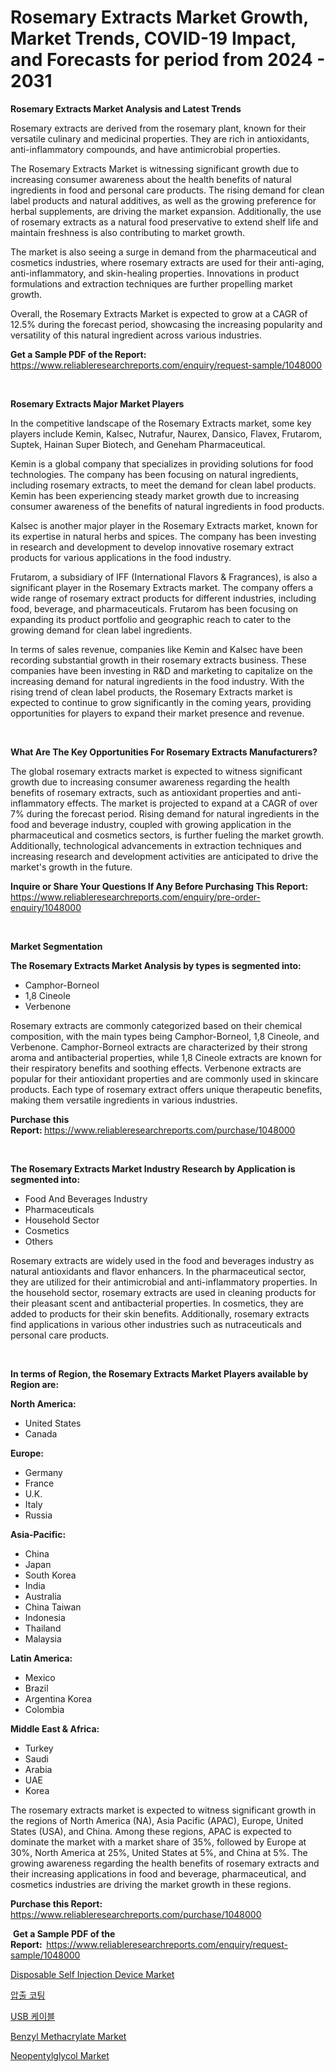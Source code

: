 <p><h1>Rosemary Extracts Market Growth, Market Trends, COVID-19 Impact, and Forecasts for period from 2024 - 2031</h1></p><p><strong>Rosemary Extracts Market Analysis and Latest Trends</strong></p>
<p><p>Rosemary extracts are derived from the rosemary plant, known for their versatile culinary and medicinal properties. They are rich in antioxidants, anti-inflammatory compounds, and have antimicrobial properties.</p><p>The Rosemary Extracts Market is witnessing significant growth due to increasing consumer awareness about the health benefits of natural ingredients in food and personal care products. The rising demand for clean label products and natural additives, as well as the growing preference for herbal supplements, are driving the market expansion. Additionally, the use of rosemary extracts as a natural food preservative to extend shelf life and maintain freshness is also contributing to market growth.</p><p>The market is also seeing a surge in demand from the pharmaceutical and cosmetics industries, where rosemary extracts are used for their anti-aging, anti-inflammatory, and skin-healing properties. Innovations in product formulations and extraction techniques are further propelling market growth.</p><p>Overall, the Rosemary Extracts Market is expected to grow at a CAGR of 12.5% during the forecast period, showcasing the increasing popularity and versatility of this natural ingredient across various industries.</p></p>
<p><strong>Get a Sample PDF of the Report:&nbsp;</strong> <a href="https://www.reliableresearchreports.com/enquiry/request-sample/1048000">https://www.reliableresearchreports.com/enquiry/request-sample/1048000</a></p>
<p>&nbsp;</p>
<p><strong>Rosemary Extracts Major Market Players</strong></p>
<p><p>In the competitive landscape of the Rosemary Extracts market, some key players include Kemin, Kalsec, Nutrafur, Naurex, Dansico, Flavex, Frutarom, Suptek, Hainan Super Biotech, and Geneham Pharmaceutical.</p><p>Kemin is a global company that specializes in providing solutions for food technologies. The company has been focusing on natural ingredients, including rosemary extracts, to meet the demand for clean label products. Kemin has been experiencing steady market growth due to increasing consumer awareness of the benefits of natural ingredients in food products.</p><p>Kalsec is another major player in the Rosemary Extracts market, known for its expertise in natural herbs and spices. The company has been investing in research and development to develop innovative rosemary extract products for various applications in the food industry.</p><p>Frutarom, a subsidiary of IFF (International Flavors & Fragrances), is also a significant player in the Rosemary Extracts market. The company offers a wide range of rosemary extract products for different industries, including food, beverage, and pharmaceuticals. Frutarom has been focusing on expanding its product portfolio and geographic reach to cater to the growing demand for clean label ingredients.</p><p>In terms of sales revenue, companies like Kemin and Kalsec have been recording substantial growth in their rosemary extracts business. These companies have been investing in R&D and marketing to capitalize on the increasing demand for natural ingredients in the food industry. With the rising trend of clean label products, the Rosemary Extracts market is expected to continue to grow significantly in the coming years, providing opportunities for players to expand their market presence and revenue.</p></p>
<p>&nbsp;</p>
<p><strong>What Are The Key Opportunities For Rosemary Extracts Manufacturers?</strong></p>
<p><p>The global rosemary extracts market is expected to witness significant growth due to increasing consumer awareness regarding the health benefits of rosemary extracts, such as antioxidant properties and anti-inflammatory effects. The market is projected to expand at a CAGR of over 7% during the forecast period. Rising demand for natural ingredients in the food and beverage industry, coupled with growing application in the pharmaceutical and cosmetics sectors, is further fueling the market growth. Additionally, technological advancements in extraction techniques and increasing research and development activities are anticipated to drive the market's growth in the future.</p></p>
<p><strong>Inquire or Share Your Questions If Any Before Purchasing This Report:</strong> <a href="https://www.reliableresearchreports.com/enquiry/pre-order-enquiry/1048000">https://www.reliableresearchreports.com/enquiry/pre-order-enquiry/1048000</a></p>
<p>&nbsp;</p>
<p><strong>Market Segmentation</strong></p>
<p><strong>The Rosemary Extracts Market Analysis by types is segmented into:</strong></p>
<p><ul><li>Camphor-Borneol</li><li>1,8 Cineole</li><li>Verbenone</li></ul></p>
<p><p>Rosemary extracts are commonly categorized based on their chemical composition, with the main types being Camphor-Borneol, 1,8 Cineole, and Verbenone. Camphor-Borneol extracts are characterized by their strong aroma and antibacterial properties, while 1,8 Cineole extracts are known for their respiratory benefits and soothing effects. Verbenone extracts are popular for their antioxidant properties and are commonly used in skincare products. Each type of rosemary extract offers unique therapeutic benefits, making them versatile ingredients in various industries.</p></p>
<p><strong>Purchase this Report:&nbsp;</strong><a href="https://www.reliableresearchreports.com/purchase/1048000">https://www.reliableresearchreports.com/purchase/1048000</a></p>
<p>&nbsp;</p>
<p><strong>The Rosemary Extracts Market Industry Research by Application is segmented into:</strong></p>
<p><ul><li>Food And Beverages Industry</li><li>Pharmaceuticals</li><li>Household Sector</li><li>Cosmetics</li><li>Others</li></ul></p>
<p><p>Rosemary extracts are widely used in the food and beverages industry as natural antioxidants and flavor enhancers. In the pharmaceutical sector, they are utilized for their antimicrobial and anti-inflammatory properties. In the household sector, rosemary extracts are used in cleaning products for their pleasant scent and antibacterial properties. In cosmetics, they are added to products for their skin benefits. Additionally, rosemary extracts find applications in various other industries such as nutraceuticals and personal care products.</p></p>
<p>&nbsp;</p>
<p><strong>In terms of Region, the Rosemary Extracts Market Players available by Region are:</strong></p>
<p>
    <p> <strong> North America: </strong>
        <ul>
            <li>United States</li>
            <li>Canada</li>
        </ul>
        </p> 
    <p> <strong> Europe: </strong>
        <ul>
            <li>Germany</li>
            <li>France</li>
            <li>U.K.</li>
            <li>Italy</li>
            <li>Russia</li>
        </ul>
        </p> 
    <p> <strong> Asia-Pacific: </strong>
        <ul>
            <li>China</li>
            <li>Japan</li>
            <li>South Korea</li>
            <li>India</li>
            <li>Australia</li>
            <li>China Taiwan</li>
            <li>Indonesia</li>
            <li>Thailand</li>
            <li>Malaysia</li>
        </ul>
        </p> 
    <p> <strong> Latin America: </strong>
        <ul>
            <li>Mexico</li>
            <li>Brazil</li>
            <li>Argentina Korea</li>
            <li>Colombia</li>
        </ul>
        </p> 
    <p> <strong> Middle East & Africa: </strong>
        <ul>
            <li>Turkey</li>
            <li>Saudi</li>
            <li>Arabia</li>
            <li>UAE</li>
            <li>Korea</li>
        </ul>
    </p>
    </p>
<p><p>The rosemary extracts market is expected to witness significant growth in the regions of North America (NA), Asia Pacific (APAC), Europe, United States (USA), and China. Among these regions, APAC is expected to dominate the market with a market share of 35%, followed by Europe at 30%, North America at 25%, United States at 5%, and China at 5%. The growing awareness regarding the health benefits of rosemary extracts and their increasing applications in food and beverage, pharmaceutical, and cosmetics industries are driving the market growth in these regions.</p></p>
<p><strong>Purchase this Report: </strong><a href="https://www.reliableresearchreports.com/purchase/1048000">https://www.reliableresearchreports.com/purchase/1048000</a></p>
<p>&nbsp;<strong>Get a Sample PDF of the Report:&nbsp;&nbsp;</strong><a href="https://www.reliableresearchreports.com/enquiry/request-sample/1048000">https://www.reliableresearchreports.com/enquiry/request-sample/1048000</a></p>
<p><strong></strong></p>
<p><p><a href="https://rainy-horn-d69.notion.site/Disposable-Self-Injection-Device-Market-A-Comprehensive-Report-of-its-Market-Share-Growth-Trends--fbf055900446406b8a56dfd00bd61682">Disposable Self Injection Device Market</a></p><p><a href="https://medium.com/@mosesspinka1914/%EC%95%95%EC%B6%9C-%EC%BD%94%ED%8C%85-%EC%8B%9C%EC%9E%A5%EC%9D%80-%EC%8B%9C%EC%9E%A5-%EC%A0%90%EC%9C%A0%EC%9C%A8-%EC%8B%9C%EC%9E%A5-%EB%8F%99%ED%96%A5-%EB%B0%8F-%EC%8B%9C%EC%9E%A5-%EC%84%B1%EC%9E%A5%EC%97%90-%EB%8C%80%ED%95%9C-%EC%A0%95%EB%B3%B4%EB%A5%BC-%EC%A0%9C%EA%B3%B5%ED%95%A9%EB%8B%88%EB%8B%A4-0e6056e6c26e">압출 코팅</a></p><p><a href="https://medium.com/@mosesspinka1914/usb-%EC%BC%80%EC%9D%B4%EB%B8%94-%EC%8B%9C%EC%9E%A5-%EC%A1%B0%EC%82%AC-%EB%B3%B4%EA%B3%A0%EC%84%9C-%EA%B7%B8-%EC%97%AD%EC%82%AC-%EB%B0%8F-2024%EB%85%84%EB%B6%80%ED%84%B0-2031%EB%85%84%EA%B9%8C%EC%A7%80%EC%9D%98-%EC%98%88%EC%B8%A1-3d085ca4847f">USB 케이블</a></p><p><a href="https://view.publitas.com/reportprime-1/benzyl-methacrylate-market-provides-detailed-segmentation-of-this-market-based-on-type-application-and-region-and-forecast-for-the-period-from-2024-2031/">Benzyl Methacrylate Market</a></p><p><a href="https://view.publitas.com/reportprime-1/global-neopentylglycol-market-size-and-market-trends-insights-and-projections-from-2024-to-2031/">Neopentylglycol Market</a></p></p>